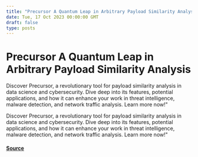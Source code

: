 ```yaml
---
title: "Precursor A Quantum Leap in Arbitrary Payload Similarity Analysis"
date: Tue, 17 Oct 2023 00:00:00 GMT
draft: false
type: posts
---
```

# Precursor A Quantum Leap in Arbitrary Payload Similarity Analysis





Discover Precursor, a revolutionary tool for payload similarity analysis in data science and cybersecurity. Dive deep into its features, potential applications, and how it can enhance your work in threat intelligence, malware detection, and network traffic analysis. Learn more now!"

Discover Precursor, a revolutionary tool for payload similarity analysis in data science and cybersecurity. Dive deep into its features, potential applications, and how it can enhance your work in threat intelligence, malware detection, and network traffic analysis. Learn more now!"

#### [Source](https://www.greynoise.io/blog/precursor-a-quantum-leap-in-arbitrary-payload-similarity-analysis)

